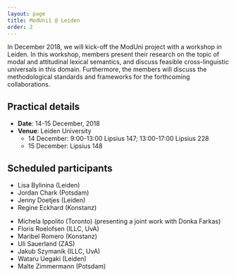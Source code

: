 ```yaml
---
layout: page
title: ModUni1 @ Leiden
order: 2
---
```


In December 2018, we will kick-off the ModUni project with a workshop in
Leiden. In this workshop, members present their research on the topic of modal
and attitudinal lexical semantics, and discuss feasible cross-linguistic
universals in this domain. Furthermore, the members will discuss the
methodological standards and frameworks for the forthcoming collaborations.

## Practical details

* **Date**: 14-15 December, 2018
* **Venue**: Leiden University 
	- 14 December: 9:00-13:00 Lipsius 147; 13:00-17:00 Lipsius 228
	- 15 December: Lipsius 148

## Scheduled participants

- Lisa Bylinina (Leiden) 
- Jordan Chark (Potsdam)
- Jenny Doetjes (Leiden)
- Regine Eckhard (Konstanz)
<!-- - Donka Farkas (UCSC) -->
- Michela Ippolito (Toronto) (presenting a joint work with Donka Farkas)
- Floris Roelofsen (ILLC, UvA)
- Maribel Romero (Konstanz)
- Uli Sauerland (ZAS)
- Jakub Szymanik (ILLC, UvA)
- Wataru Uegaki (Leiden)
- Malte Zimmermann (Potsdam)






